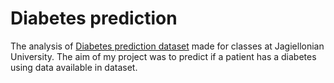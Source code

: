 # Diabetes prediction
The analysis of [Diabetes prediction dataset](https://www.kaggle.com/datasets/717451f4573e9c3d8963e626808ade67a89fbd2ee660be008c1aba16b2a2345a) made for classes at Jagiellonian University. The aim of my project was to predict if a patient has a diabetes using data available in dataset.
